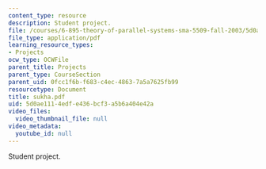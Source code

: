 ```yaml
---
content_type: resource
description: Student project.
file: /courses/6-895-theory-of-parallel-systems-sma-5509-fall-2003/5d0ae1114edfe436bcf3a5b6a404e42a_sukha.pdf
file_type: application/pdf
learning_resource_types:
- Projects
ocw_type: OCWFile
parent_title: Projects
parent_type: CourseSection
parent_uid: 0fcc1f6b-f683-c4ec-4863-7a5a7625fb99
resourcetype: Document
title: sukha.pdf
uid: 5d0ae111-4edf-e436-bcf3-a5b6a404e42a
video_files:
  video_thumbnail_file: null
video_metadata:
  youtube_id: null
---
```

Student project.

